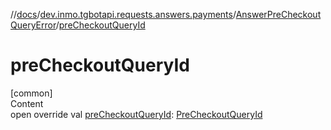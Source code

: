 //[docs](../../../index.md)/[dev.inmo.tgbotapi.requests.answers.payments](../index.md)/[AnswerPreCheckoutQueryError](index.md)/[preCheckoutQueryId](pre-checkout-query-id.md)



# preCheckoutQueryId  
[common]  
Content  
open override val [preCheckoutQueryId](pre-checkout-query-id.md): [PreCheckoutQueryId](../../dev.inmo.tgbotapi.types/index.md#%5Bdev.inmo.tgbotapi.types%2FPreCheckoutQueryId%2F%2F%2FPointingToDeclaration%2F%5D%2FClasslikes%2F625018081)  



